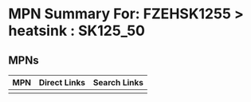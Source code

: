 



# MPN Summary For: FZEHSK1255 > heatsink : SK125_50

## MPNs
  

|MPN|Direct Links|Search Links|
| :--- | :--- | :--- |
||||
